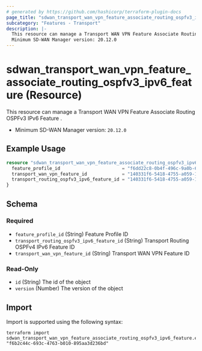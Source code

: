 ```yaml
---
# generated by https://github.com/hashicorp/terraform-plugin-docs
page_title: "sdwan_transport_wan_vpn_feature_associate_routing_ospfv3_ipv6_feature Resource - terraform-provider-sdwan"
subcategory: "Features - Transport"
description: |-
  This resource can manage a Transport WAN VPN Feature Associate Routing OSPFv3 IPv6 Feature .
  Minimum SD-WAN Manager version: 20.12.0
---
```


# sdwan_transport_wan_vpn_feature_associate_routing_ospfv3_ipv6_feature (Resource)

This resource can manage a Transport WAN VPN Feature Associate Routing OSPFv3 IPv6 Feature .
  - Minimum SD-WAN Manager version: `20.12.0`

## Example Usage

```terraform
resource "sdwan_transport_wan_vpn_feature_associate_routing_ospfv3_ipv6_feature" "example" {
  feature_profile_id                       = "f6dd22c8-0b4f-496c-9a0b-6813d1f8b8ac"
  transport_wan_vpn_feature_id             = "140331f6-5418-4755-a059-13c77eb96037"
  transport_routing_ospfv3_ipv6_feature_id = "140331f6-5418-4755-a059-13c77eb96037"
}
```

<!-- schema generated by tfplugindocs -->
## Schema

### Required

- `feature_profile_id` (String) Feature Profile ID
- `transport_routing_ospfv3_ipv6_feature_id` (String) Transport Routing OSPFv4 IPv6 Feature ID
- `transport_wan_vpn_feature_id` (String) Transport WAN VPN Feature ID

### Read-Only

- `id` (String) The id of the object
- `version` (Number) The version of the object

## Import

Import is supported using the following syntax:

```shell
terraform import sdwan_transport_wan_vpn_feature_associate_routing_ospfv3_ipv6_feature.example "f6b2c44c-693c-4763-b010-895aa3d236bd"
```
